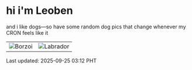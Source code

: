 # hi i'm Leoben

and i like dogs—so have some random dog pics that change whenever my CRON feels like it

|  |  |
|--------|----------|
| ![Borzoi](https://random-dog-vercel.vercel.app/api/random-borzoi?v=1758741172) | ![Labrador](https://random-dog-vercel.vercel.app/api/random-labrador?v=1758741172) |

Last updated: 2025-09-25 03:12 PHT
